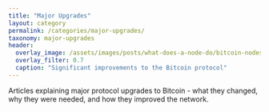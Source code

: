 ```yaml
---
title: "Major Upgrades"
layout: category
permalink: /categories/major-upgrades/
taxonomy: major-upgrades
header:
  overlay_image: /assets/images/posts/what-does-a-node-do/bitcoin-nodes.png
  overlay_filter: 0.7
  caption: "Significant improvements to the Bitcoin protocol"
---
```


Articles explaining major protocol upgrades to Bitcoin - what they changed, why they were needed, and how they improved the network. 
